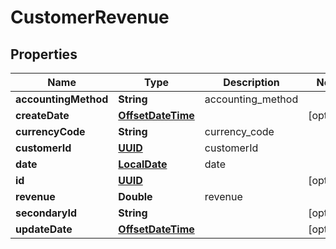 
# CustomerRevenue

## Properties
Name | Type | Description | Notes
------------ | ------------- | ------------- | -------------
**accountingMethod** | **String** | accounting_method | 
**createDate** | [**OffsetDateTime**](OffsetDateTime.md) |  |  [optional]
**currencyCode** | **String** | currency_code | 
**customerId** | [**UUID**](UUID.md) | customerId | 
**date** | [**LocalDate**](LocalDate.md) | date | 
**id** | [**UUID**](UUID.md) |  |  [optional]
**revenue** | **Double** | revenue | 
**secondaryId** | **String** |  |  [optional]
**updateDate** | [**OffsetDateTime**](OffsetDateTime.md) |  |  [optional]



